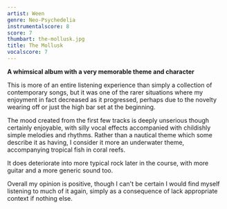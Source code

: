 ```yaml
---
artist: Ween
genre: Neo-Psychedelia
instrumentalscore: 8
score: 7
thumbart: the-mollusk.jpg
title: The Mollusk
vocalscore: 7
---
```


**A whimsical album with a very memorable theme and character**

This is more of an entire listening experience than simply a collection of contemporary songs, but it was one of the rarer situations where my enjoyment in fact decreased as it progressed, perhaps due to the novelty wearing off or just the high bar set at the beginning. 

The mood created from the first few tracks is deeply unserious though certainly enjoyable, with silly vocal effects accompanied with childishly simple melodies and rhythms. Rather than a nautical theme which some describe it as having, I consider it more an underwater theme, accompanying tropical fish in coral reefs. 

It does deteriorate into more typical rock later in the course, with more guitar and a more generic sound too.

Overall my opinion is positive, though I can't be certain I would find myself listening to much of it again, simply as a consequence of lack appropriate context if nothing else.